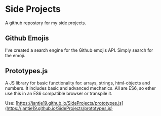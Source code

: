# Side Projects
A github repostory for my side projects.


## Github Emojis
I've created a search engine for the Github emojis API. Simply search for the emoji.

## Prototypes.js
A JS library for basic functionality for: arrays, strings, html-objects and numbers. It includes basic and advanced mechanics. All are ES6, so ether use this in an ES6 compatible browser or transpile it.

Use: [https://jantje19.github.io/SideProjects/prototypes.js](https://jantje19.github.io/SideProjects/prototypes.js)
